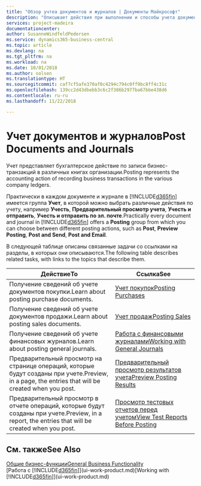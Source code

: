 ```yaml
---
title: "Обзор учтеа документов и журналов | Документы Майкрософт"
description: "Описывает действия при выполнении и способы учета документов и журналов."
services: project-madeira
documentationcenter: 
author: SusanneWindfeldPedersen
ms.service: dynamics365-business-central
ms.topic: article
ms.devlang: na
ms.tgt_pltfrm: na
ms.workload: na
ms.date: 10/01/2018
ms.author: solsen
ms.translationtype: HT
ms.sourcegitcommit: caf7cf5afe370af0c4294c794c0ff9bc8ff4c31c
ms.openlocfilehash: 139cc2d43dbebb3c6c2f386b2977ba67bbe438d6
ms.contentlocale: ru-ru
ms.lasthandoff: 11/22/2018

---
```

# <a name="post-documents-and-journals"></a><span data-ttu-id="e4a2e-103">Учет документов и журналов</span><span class="sxs-lookup"><span data-stu-id="e4a2e-103">Post Documents and Journals</span></span>
<span data-ttu-id="e4a2e-104">Учет представляет бухгалтерское действие по записи бизнес-транзакций в различных книгах организации.</span><span class="sxs-lookup"><span data-stu-id="e4a2e-104">Posting represents the accounting action of recording business transactions in the various company ledgers.</span></span>

<span data-ttu-id="e4a2e-105">Практически в каждом документе и журнале в [!INCLUDE[d365fin](includes/d365fin_md.md)] имеется группа **Учет**, в которой можно выбрать различные действия по учету, например **Учесть**, **Предварительный просмотр учета**, **Учесть и отправить**, **Учесть и отправить по эл. почте**.</span><span class="sxs-lookup"><span data-stu-id="e4a2e-105">Practically every document and journal in [!INCLUDE[d365fin](includes/d365fin_md.md)] offers a **Posting** group from which you can choose between different posting actions, such as **Post**, **Preview Posting**, **Post and Send**, **Post and Email**.</span></span>

<span data-ttu-id="e4a2e-106">В следующей таблице описаны связанные задачи со ссылками на разделы, в которых они описываются.</span><span class="sxs-lookup"><span data-stu-id="e4a2e-106">The following table describes related tasks, with links to the topics that describe them.</span></span>

| <span data-ttu-id="e4a2e-107">Действие</span><span class="sxs-lookup"><span data-stu-id="e4a2e-107">To</span></span> | <span data-ttu-id="e4a2e-108">Ссылка</span><span class="sxs-lookup"><span data-stu-id="e4a2e-108">See</span></span> |
| --- | --- |
| <span data-ttu-id="e4a2e-109">Получение сведений об учете документов покупки.</span><span class="sxs-lookup"><span data-stu-id="e4a2e-109">Learn about posting purchase documents.</span></span> |[<span data-ttu-id="e4a2e-110">Учет покупок</span><span class="sxs-lookup"><span data-stu-id="e4a2e-110">Posting Purchases</span></span>](ui-post-purchases.md) |
| <span data-ttu-id="e4a2e-111">Получение сведений об учете документов продажи.</span><span class="sxs-lookup"><span data-stu-id="e4a2e-111">Learn about posting sales documents.</span></span> |[<span data-ttu-id="e4a2e-112">Учет продаж</span><span class="sxs-lookup"><span data-stu-id="e4a2e-112">Posting Sales</span></span>](ui-post-sales.md) |
| <span data-ttu-id="e4a2e-113">Получение сведений об учете финансовых журналов.</span><span class="sxs-lookup"><span data-stu-id="e4a2e-113">Learn about posting general journals.</span></span> |[<span data-ttu-id="e4a2e-114">Работа с финансовыми журналами</span><span class="sxs-lookup"><span data-stu-id="e4a2e-114">Working with General Journals</span></span>](ui-work-general-journals.md) |
| <span data-ttu-id="e4a2e-115">Предварительный просмотр на странице операций, которые будут созданы при учете.</span><span class="sxs-lookup"><span data-stu-id="e4a2e-115">Preview, in a page, the entries that will be created when you post.</span></span> |[<span data-ttu-id="e4a2e-116">Предварительный просмотр результатов учета</span><span class="sxs-lookup"><span data-stu-id="e4a2e-116">Preview Posting Results</span></span>](ui-how-preview-post-results.md) |
| <span data-ttu-id="e4a2e-117">Предварительный просмотр в отчете операций, которые будут созданы при учете.</span><span class="sxs-lookup"><span data-stu-id="e4a2e-117">Preview, in a report, the entries that will be created when you post.</span></span> |[<span data-ttu-id="e4a2e-118">Просмотр тестовых отчетов перед учетом</span><span class="sxs-lookup"><span data-stu-id="e4a2e-118">View Test Reports Before Posting</span></span>](ui-how-view-test-reports-posting.md) |

## <a name="see-also"></a><span data-ttu-id="e4a2e-119">См. также</span><span class="sxs-lookup"><span data-stu-id="e4a2e-119">See Also</span></span>
[<span data-ttu-id="e4a2e-120">Общие бизнес-функции</span><span class="sxs-lookup"><span data-stu-id="e4a2e-120">General Business Functionality</span></span>](ui-across-business-areas.md)  
<span data-ttu-id="e4a2e-121">[Работа с [!INCLUDE[d365fin](includes/d365fin_md.md)]](ui-work-product.md)</span><span class="sxs-lookup"><span data-stu-id="e4a2e-121">[Working with [!INCLUDE[d365fin](includes/d365fin_md.md)]](ui-work-product.md)</span></span>



